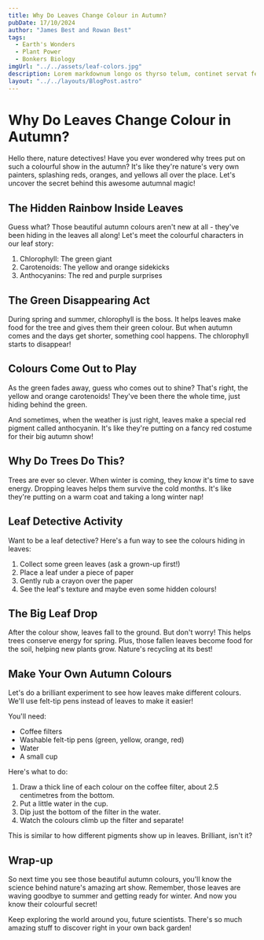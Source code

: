 ```yaml
---
title: Why Do Leaves Change Colour in Autumn?
pubDate: 17/10/2024
author: "James Best and Rowan Best"
tags:
  - Earth's Wonders
  - Plant Power
  - Bonkers Biology
imgUrl: "../../assets/leaf-colors.jpg"
description: Lorem markdownum longo os thyrso telum, continet servat fetus nymphae, vox nocte sedesque, decimo. Omnia esse, quam sive; conplevit illis indestrictus admovit dedit sub quod protectus, impedit non.
layout: "../../layouts/BlogPost.astro"
---
```


# Why Do Leaves Change Colour in Autumn?

Hello there, nature detectives! Have you ever wondered why trees put on such a colourful show in the autumn? It's like they're nature's very own painters, splashing reds, oranges, and yellows all over the place. Let's uncover the secret behind this awesome autumnal magic!

## The Hidden Rainbow Inside Leaves

Guess what? Those beautiful autumn colours aren't new at all - they've been hiding in the leaves all along! Let's meet the colourful characters in our leaf story:

1. Chlorophyll: The green giant
2. Carotenoids: The yellow and orange sidekicks
3. Anthocyanins: The red and purple surprises

## The Green Disappearing Act

During spring and summer, chlorophyll is the boss. It helps leaves make food for the tree and gives them their green colour. But when autumn comes and the days get shorter, something cool happens. The chlorophyll starts to disappear!

## Colours Come Out to Play

As the green fades away, guess who comes out to shine? That's right, the yellow and orange carotenoids! They've been there the whole time, just hiding behind the green.

And sometimes, when the weather is just right, leaves make a special red pigment called anthocyanin. It's like they're putting on a fancy red costume for their big autumn show!

## Why Do Trees Do This?

Trees are ever so clever. When winter is coming, they know it's time to save energy. Dropping leaves helps them survive the cold months. It's like they're putting on a warm coat and taking a long winter nap!

## Leaf Detective Activity

Want to be a leaf detective? Here's a fun way to see the colours hiding in leaves:

1. Collect some green leaves (ask a grown-up first!)
2. Place a leaf under a piece of paper
3. Gently rub a crayon over the paper
4. See the leaf's texture and maybe even some hidden colours!

## The Big Leaf Drop

After the colour show, leaves fall to the ground. But don't worry! This helps trees conserve energy for spring. Plus, those fallen leaves become food for the soil, helping new plants grow. Nature's recycling at its best!

## Make Your Own Autumn Colours

Let's do a brilliant experiment to see how leaves make different colours. We'll use felt-tip pens instead of leaves to make it easier!

You'll need:

- Coffee filters
- Washable felt-tip pens (green, yellow, orange, red)
- Water
- A small cup

Here's what to do:

1. Draw a thick line of each colour on the coffee filter, about 2.5 centimetres from the bottom.
2. Put a little water in the cup.
3. Dip just the bottom of the filter in the water.
4. Watch the colours climb up the filter and separate!

This is similar to how different pigments show up in leaves. Brilliant, isn't it?

## Wrap-up

So next time you see those beautiful autumn colours, you'll know the science behind nature's amazing art show. Remember, those leaves are waving goodbye to summer and getting ready for winter. And now you know their colourful secret!

Keep exploring the world around you, future scientists. There's so much amazing stuff to discover right in your own back garden!
